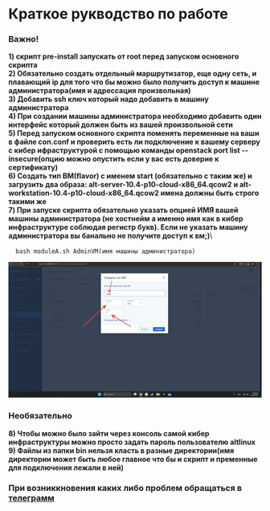 # Краткое рукводство по работе 
### Важно!
**1) скрипт pre-install запускать от root перед запуском основного скрипта** \
**2) Обязательно создать отдельный маршрутизатор, еще одну сеть, и плавающий ip  для того что бы можно было получить доступ к машине администратора(имя и адрессация произвольная)** \
**3) Добавить ssh ключ который надо добавить в машину администратора** \
**4) При создании машины администратора необходимо добавить один интерфейс который должен быть из вашей произвольной сети** \
**5) Перед запуском  основного скрипта поменять переменные на ваши в файле con.conf и  проверить есть ли подключение к вашему серверу с кибер ифраструктурой с помощью команды openstack port list --insecure(опцию можно опустить если у вас есть доверие к сертификату)**\
**6) Создать тип ВМ(flavor) с именем start (обязательно с таким же) и загрузить два образа: alt-server-10.4-p10-cloud-x86_64.qcow2 и alt-workstation-10.4-p10-cloud-x86_64.qcow2 имена должны быть строго такими же**\
**7) При запуске скрипта обязательно указать опцией ИМЯ вашей машины администратора (не хостнейм а именно имя как в кибер инфраструктуре соблюдая регистр букв). Если не указать машину администратора вы банально не получите доступ к вм;)**\
```
  bash moduleA.sh AdminVM(имя машины администратора)
```
![image](https://github.com/kyneccc/ModuleACyber/blob/main/screenshots/flavor.png)
### Необязательно
**8) Чтобы можно было зайти через консоль самой кибер инфраструктуры можно просто задать пароль пользователю altlinux** \
**9) Файлы из папки bin нельзя класть в разные директории(имя директории может быть любое главное что бы и скрипт и пременные для подключения лежали в ней)**

### При возниккновения каких либо проблем обращaться в [телеграмм](https://t.me/kynecccc)
